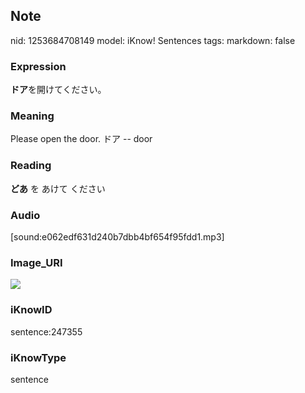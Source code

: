 ## Note
nid: 1253684708149
model: iKnow! Sentences
tags: 
markdown: false

### Expression
<b>ドア</b>を開けてください。

### Meaning
Please open the door.
ドア -- door

### Reading
<b>どあ</b> を あけて ください

### Audio
[sound:e062edf631d240b7dbb4bf654f95fdd1.mp3]

### Image_URI
<img src="3bde69dec678e4b0b88a7b82fa788a55.jpg">

### iKnowID
sentence:247355

### iKnowType
sentence
